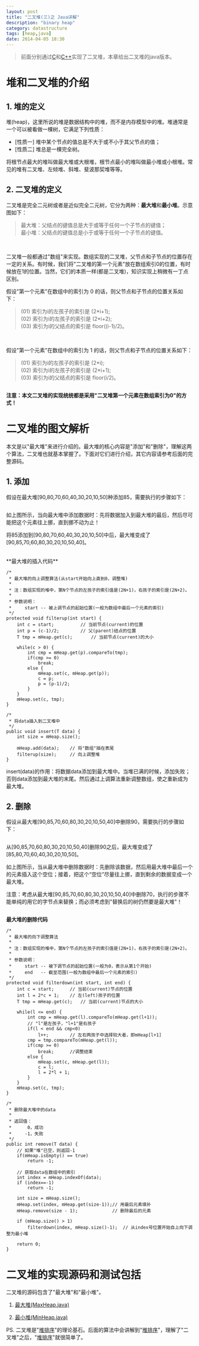 ```yaml
---
layout: post
title: "二叉堆(三)之 Java详解"
description: "binary heap"
category: datastructure
tags: [heap,java]
date: 2014-04-05 18:30
---
```



> 前面分别通过[C][link_binaryheap_c]和[C++][link_binaryheap_cplus]实现了二叉堆，本章给出二叉堆的java版本。



# 堆和二叉堆的介绍

## 1. 堆的定义

堆(heap)，这里所说的堆是数据结构中的堆，而不是内存模型中的堆。堆通常是一个可以被看做一棵树，它满足下列性质：

+ [性质一] 堆中某个节点的值总是不大于或不小于其父节点的值；  
+ [性质二] 堆总是一棵完全树。

将根节点最大的堆叫做最大堆或大根堆，根节点最小的堆叫做最小堆或小根堆。常见的堆有二叉堆、左倾堆、斜堆、斐波那契堆等等。


## 2. 二叉堆的定义

二叉堆是完全二元树或者是近似完全二元树，它分为两种：**最大堆**和**最小堆**。示意图如下：

> 最大堆：父结点的键值总是大于或等于任何一个子节点的键值；  
> 最小堆：父结点的键值总是小于或等于任何一个子节点的键值。


<a href="https://github.com/wangkuiwu/datastructs_and_algorithm/blob/master/pictures/heap/erchadui/heap_01.jpg?raw=true"><img src="https://github.com/wangkuiwu/datastructs_and_algorithm/blob/master/pictures/heap/erchadui/heap_01.jpg?raw=true" alt="" /></a>

<br/>
二叉堆一般都通过"数组"来实现。数组实现的二叉堆，父节点和子节点的位置存在一定的关系。有时候，我们将"二叉堆的第一个元素"放在数组索引0的位置，有时候放在1的位置。当然，它们的本质一样(都是二叉堆)，知识实现上稍微有一丁点区别。

假设"第一个元素"在数组中的索引为 0 的话，则父节点和子节点的位置关系如下：

> (01) 索引为i的左孩子的索引是 (2\*i+1);  
> (02) 索引为i的左孩子的索引是 (2\*i+2);  
> (03) 索引为i的父结点的索引是 floor((i-1)/2)。  

<a href="https://github.com/wangkuiwu/datastructs_and_algorithm/blob/master/pictures/heap/erchadui/heap_02.jpg?raw=true"><img src="https://github.com/wangkuiwu/datastructs_and_algorithm/blob/master/pictures/heap/erchadui/heap_02.jpg?raw=true" alt="" /></a>


<br>
假设"第一个元素"在数组中的索引为 1 的话，则父节点和子节点的位置关系如下：

> (01) 索引为i的左孩子的索引是 (2\*i);  
> (02) 索引为i的左孩子的索引是 (2\*i+1);  
> (03) 索引为i的父结点的索引是 floor(i/2)。  

<a href="https://github.com/wangkuiwu/datastructs_and_algorithm/blob/master/pictures/heap/erchadui/heap_03.jpg?raw=true"><img src="https://github.com/wangkuiwu/datastructs_and_algorithm/blob/master/pictures/heap/erchadui/heap_03.jpg?raw=true" alt="" /></a>


**注意：本文二叉堆的实现统统都是采用"二叉堆第一个元素在数组索引为0"的方式！**




# 二叉堆的图文解析

本文是以"最大堆"来进行介绍的。最大堆的核心内容是"添加"和"删除"，理解这两个算法，二叉堆也就基本掌握了。下面对它们进行介绍，其它内容请参考后面的完整源码。

## 1. 添加

假设在最大堆[90,80,70,60,40,30,20,10,50]种添加85，需要执行的步骤如下：

<a href="https://github.com/wangkuiwu/datastructs_and_algorithm/blob/master/pictures/heap/erchadui/heap_04.jpg?raw=true"><img src="https://github.com/wangkuiwu/datastructs_and_algorithm/blob/master/pictures/heap/erchadui/heap_04.jpg?raw=true" alt="" /></a>


如上图所示，当向最大堆中添加数据时：先将数据加入到最大堆的最后，然后尽可能把这个元素往上挪，直到挪不动为止！

将85添加到[90,80,70,60,40,30,20,10,50]中后，最大堆变成了[90,85,70,60,80,30,20,10,50,40]。

<br/>
**最大堆的插入代码**

	/*
	 * 最大堆的向上调整算法(从start开始向上直到0，调整堆)
	 *
	 * 注：数组实现的堆中，第N个节点的左孩子的索引值是(2N+1)，右孩子的索引是(2N+2)。
	 *
	 * 参数说明：
	 *     start -- 被上调节点的起始位置(一般为数组中最后一个元素的索引)
	 */
	protected void filterup(int start) {
		int c = start;			// 当前节点(current)的位置
		int p = (c-1)/2;		// 父(parent)结点的位置 
		T tmp = mHeap.get(c);		// 当前节点(current)的大小

		while(c > 0) {
			int cmp = mHeap.get(p).compareTo(tmp);
			if(cmp >= 0)
				break;
			else {
				mHeap.set(c, mHeap.get(p));
				c = p;
				p = (p-1)/2;   
			}       
		}
		mHeap.set(c, tmp);
	}
	  
	/* 
	 * 将data插入到二叉堆中
	 */
	public void insert(T data) {
		int size = mHeap.size();

		mHeap.add(data);	// 将"数组"插在表尾
		filterup(size);		// 向上调整堆
	}

insert(data)的作用：将数据data添加到最大堆中。当堆已满的时候，添加失败；否则data添加到最大堆的末尾。然后通过上调算法重新调整数组，使之重新成为最大堆。


## 2. 删除

假设从最大堆[90,85,70,60,80,30,20,10,50,40]中删除90，需要执行的步骤如下：

<a href="https://github.com/wangkuiwu/datastructs_and_algorithm/blob/master/pictures/heap/erchadui/heap_05.jpg?raw=true"><img src="https://github.com/wangkuiwu/datastructs_and_algorithm/blob/master/pictures/heap/erchadui/heap_05.jpg?raw=true" alt="" /></a>


从[90,85,70,60,80,30,20,10,50,40]删除90之后，最大堆变成了[85,80,70,60,40,30,20,10,50]。

如上图所示，当从最大堆中删除数据时：先删除该数据，然后用最大堆中最后一个的元素插入这个空位；接着，把这个“空位”尽量往上挪，直到剩余的数据变成一个最大堆。

注意：考虑从最大堆[90,85,70,60,80,30,20,10,50,40]中删除70，执行的步骤不能单纯的用它的字节点来替换；而必须考虑到"替换后的树仍然要是最大堆"！

<a href="https://github.com/wangkuiwu/datastructs_and_algorithm/blob/master/pictures/heap/erchadui/heap_06.jpg?raw=true"><img src="https://github.com/wangkuiwu/datastructs_and_algorithm/blob/master/pictures/heap/erchadui/heap_06.jpg?raw=true" alt="" /></a>


**最大堆的删除代码**

	/* 
	 * 最大堆的向下调整算法
	 *
	 * 注：数组实现的堆中，第N个节点的左孩子的索引值是(2N+1)，右孩子的索引是(2N+2)。
	 *
	 * 参数说明：
	 *     start -- 被下调节点的起始位置(一般为0，表示从第1个开始)
	 *     end   -- 截至范围(一般为数组中最后一个元素的索引)
	 */
	protected void filterdown(int start, int end) {
		int c = start; 	 	// 当前(current)节点的位置
		int l = 2*c + 1; 	// 左(left)孩子的位置
		T tmp = mHeap.get(c);	// 当前(current)节点的大小

		while(l <= end) {
			int cmp = mHeap.get(l).compareTo(mHeap.get(l+1));
			// "l"是左孩子，"l+1"是右孩子
			if(l < end && cmp<0)
				l++;		// 左右两孩子中选择较大者，即mHeap[l+1]
			cmp = tmp.compareTo(mHeap.get(l));
			if(cmp >= 0)
				break;		//调整结束
			else {
				mHeap.set(c, mHeap.get(l));
				c = l;
				l = 2*l + 1;   
			}       
		}   
		mHeap.set(c, tmp);
	}

	/*
	 * 删除最大堆中的data
	 *
	 * 返回值：
	 *      0，成功
	 *     -1，失败
	 */
	public int remove(T data) {
		// 如果"堆"已空，则返回-1
		if(mHeap.isEmpty() == true)
			return -1;

		// 获取data在数组中的索引
		int index = mHeap.indexOf(data);
		if (index==-1)
			return -1;

		int size = mHeap.size();
		mHeap.set(index, mHeap.get(size-1));// 用最后元素填补
		mHeap.remove(size - 1);				// 删除最后的元素

		if (mHeap.size() > 1)
			filterdown(index, mHeap.size()-1);	// 从index号位置开始自上向下调整为最小堆

		return 0;
	}


# 二叉堆的实现源码和测试包括

二叉堆的源码包含了"最大堆"和"最小堆"。

1. [最大堆(MaxHeap.java)][link_maxheap_java] 

2. [最小堆(MinHeap.java)][link_minheap_java] 


PS. 二叉堆是"[堆排序][link_heapsort]"的理论基石。后面的算法中会讲解到"[堆排序][link_heapsort]"，理解了"二叉堆"之后，"[堆排序][link_heapsort]"就很简单了。


[link_maxheap_java]: https://github.com/wangkuiwu/datastructs_and_algorithm/blob/master/source/heap/two_cha/java/MaxHeap.java
[link_minheap_java]: https://github.com/wangkuiwu/datastructs_and_algorithm/blob/master/source/heap/two_cha/java/MinHeap.java
[link_heapsort]: /2014/04/26/heap-sort/
[link_binaryheap_c]: /2014/04/05/binary-heap-c/
[link_binaryheap_cplus]: /2014/04/05/binary-heap-cplus/


